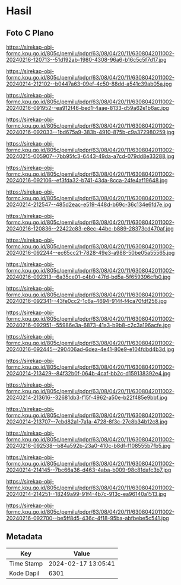 # Hasil

## Foto C Plano

https://sirekap-obj-formc.kpu.go.id/805c/pemilu/pdpr/63/08/04/20/11/6308042011002-20240216-120713--51d192ab-1980-4308-96a6-b16c5c5f7d17.jpg

https://sirekap-obj-formc.kpu.go.id/805c/pemilu/pdpr/63/08/04/20/11/6308042011002-20240214-212102--b0447a63-09ef-4c50-88dd-a541c39ab05a.jpg

https://sirekap-obj-formc.kpu.go.id/805c/pemilu/pdpr/63/08/04/20/11/6308042011002-20240216-091952--ea912f46-bed1-4aae-8133-d59a62e1b6ac.jpg

https://sirekap-obj-formc.kpu.go.id/805c/pemilu/pdpr/63/08/04/20/11/6308042011002-20240216-092033--1bd675a9-383b-4910-875b-c9a372980259.jpg

https://sirekap-obj-formc.kpu.go.id/805c/pemilu/pdpr/63/08/04/20/11/6308042011002-20240215-005907--7bb95fc3-6443-49da-a7cd-079dd8e33288.jpg

https://sirekap-obj-formc.kpu.go.id/805c/pemilu/pdpr/63/08/04/20/11/6308042011002-20240216-092106--ef3fda32-b741-43da-8cca-24fe4af19648.jpg

https://sirekap-obj-formc.kpu.go.id/805c/pemilu/pdpr/63/08/04/20/11/6308042011002-20240214-212547--485d2eac-e519-448d-b69c-36c134e6fd7e.jpg

https://sirekap-obj-formc.kpu.go.id/805c/pemilu/pdpr/63/08/04/20/11/6308042011002-20240216-120836--22422c83-e8ec-44bc-b889-28373cd470af.jpg

https://sirekap-obj-formc.kpu.go.id/805c/pemilu/pdpr/63/08/04/20/11/6308042011002-20240216-092244--ec65cc21-7828-49e3-a988-50be05a55565.jpg

https://sirekap-obj-formc.kpu.go.id/805c/pemilu/pdpr/63/08/04/20/11/6308042011002-20240216-092313--6a35ce01-c4b0-47fd-bd5a-5f659396cfb0.jpg

https://sirekap-obj-formc.kpu.go.id/805c/pemilu/pdpr/63/08/04/20/11/6308042011002-20240216-092341--43fe0cc2-1c6a-4694-914f-f4ca70fdf256.jpg

https://sirekap-obj-formc.kpu.go.id/805c/pemilu/pdpr/63/08/04/20/11/6308042011002-20240216-092951--55986e3a-6873-41a3-b9b8-c2c3a196acfe.jpg

https://sirekap-obj-formc.kpu.go.id/805c/pemilu/pdpr/63/08/04/20/11/6308042011002-20240216-092445--290406ad-6dea-4e41-80e9-e104fdbd4b3d.jpg

https://sirekap-obj-formc.kpu.go.id/805c/pemilu/pdpr/63/08/04/20/11/6308042011002-20240214-213429--84f32b0f-064b-4caf-bb2c-d159138392e4.jpg

https://sirekap-obj-formc.kpu.go.id/805c/pemilu/pdpr/63/08/04/20/11/6308042011002-20240214-213616--32681db3-f15f-4962-a50e-b22f485e9bbf.jpg

https://sirekap-obj-formc.kpu.go.id/805c/pemilu/pdpr/63/08/04/20/11/6308042011002-20240214-213707--7cbd82a1-7a1a-4728-8f3c-27c8b34b12c8.jpg

https://sirekap-obj-formc.kpu.go.id/805c/pemilu/pdpr/63/08/04/20/11/6308042011002-20240216-092538--b84a592b-23a0-410c-b8df-f108555b7fb5.jpg

https://sirekap-obj-formc.kpu.go.id/805c/pemilu/pdpr/63/08/04/20/11/6308042011002-20240214-214145--7bc66a36-d463-4aba-b009-98c81dafc3b7.jpg

https://sirekap-obj-formc.kpu.go.id/805c/pemilu/pdpr/63/08/04/20/11/6308042011002-20240214-214251--18249a99-91f4-4b7c-913c-ea96140a1513.jpg

https://sirekap-obj-formc.kpu.go.id/805c/pemilu/pdpr/63/08/04/20/11/6308042011002-20240216-092700--be5ff8d5-436c-4f18-95ba-abfbebe5c541.jpg


## Metadata

| Key        | Value               |
| ---------- | ------------------- |
| Time Stamp | 2024-02-17 13:05:41 |
| Kode Dapil | 6301                |



